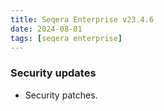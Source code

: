 ```yaml
---
title: Seqera Enterprise v23.4.6
date: 2024-08-01
tags: [seqera enterprise]
---
```


### Security updates

- Security patches.
